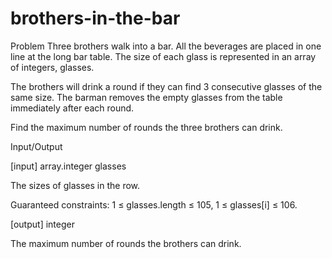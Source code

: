 # brothers-in-the-bar
Problem
Three brothers walk into a bar. All the beverages are placed in one line at the long bar table. The size of each glass is represented in an array of integers, glasses.

The brothers will drink a round if they can find 3 consecutive glasses of the same size. The barman removes the empty glasses from the table immediately after each round.

Find the maximum number of rounds the three brothers can drink.


Input/Output

[input] array.integer glasses

The sizes of glasses in the row.

Guaranteed constraints:
1 ≤ glasses.length ≤ 105,
1 ≤ glasses[i] ≤ 106.

[output] integer

The maximum number of rounds the brothers can drink.

